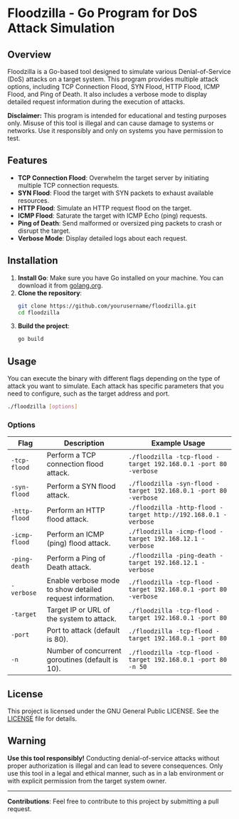 # Floodzilla - Go Program for DoS Attack Simulation

## Overview

Floodzilla is a Go-based tool designed to simulate various Denial-of-Service (DoS) attacks on a target system. This program provides multiple attack options, including TCP Connection Flood, SYN Flood, HTTP Flood, ICMP Flood, and Ping of Death. It also includes a verbose mode to display detailed request information during the execution of attacks.

**Disclaimer:** This program is intended for educational and testing purposes only. Misuse of this tool is illegal and can cause damage to systems or networks. Use it responsibly and only on systems you have permission to test.

## Features

- **TCP Connection Flood**: Overwhelm the target server by initiating multiple TCP connection requests.
- **SYN Flood**: Flood the target with SYN packets to exhaust available resources.
- **HTTP Flood**: Simulate an HTTP request flood on the target.
- **ICMP Flood**: Saturate the target with ICMP Echo (ping) requests.
- **Ping of Death**: Send malformed or oversized ping packets to crash or disrupt the target.
- **Verbose Mode**: Display detailed logs about each request.

## Installation

1. **Install Go**: Make sure you have Go installed on your machine. You can download it from [golang.org](https://golang.org/dl/).
2. **Clone the repository**:
   ```bash
   git clone https://github.com/yourusername/floodzilla.git
   cd floodzilla
   ```
3. **Build the project**:
   ```bash
   go build
   ```

## Usage

You can execute the binary with different flags depending on the type of attack you want to simulate. Each attack has specific parameters that you need to configure, such as the target address and port.

```bash
./floodzilla [options]
```

### Options

| Flag         | Description                                                  | Example Usage                                                                 |
|--------------|--------------------------------------------------------------|-------------------------------------------------------------------------------|
| `-tcp-flood` | Perform a TCP connection flood attack.                        | `./floodzilla -tcp-flood -target 192.168.0.1 -port 80 -verbose`               |
| `-syn-flood` | Perform a SYN flood attack.                                   | `./floodzilla -syn-flood -target 192.168.0.1 -port 80 -verbose`               |
| `-http-flood`| Perform an HTTP flood attack.                                 | `./floodzilla -http-flood -target http://192.168.0.1 -verbose`               |
| `-icmp-flood`| Perform an ICMP (ping) flood attack.                          | `./floodzilla -icmp-flood -target 192.168.12.1 -verbose`                      |
| `-ping-death`| Perform a Ping of Death attack.                               | `./floodzilla -ping-death -target 192.168.12.1 -verbose`                      |
| `-verbose`   | Enable verbose mode to show detailed request information.     | `./floodzilla -tcp-flood -target 192.168.0.1 -port 80 -verbose`               |
| `-target`    | Target IP or URL of the system to attack.                     | `./floodzilla -tcp-flood -target 192.168.0.1 -port 80`                        |
| `-port`      | Port to attack (default is 80).                               | `./floodzilla -tcp-flood -target 192.168.0.1 -port 80`                        |
| `-n`         | Number of concurrent goroutines (default is 10).              | `./floodzilla -tcp-flood -target 192.168.0.1 -port 80 -n 50`                  |

## License

This project is licensed under the GNU General Public LICENSE. See the [LICENSE](LICENSE) file for details.

## Warning

**Use this tool responsibly!** Conducting denial-of-service attacks without proper authorization is illegal and can lead to severe consequences. Only use this tool in a legal and ethical manner, such as in a lab environment or with explicit permission from the target system owner.

---

**Contributions**: Feel free to contribute to this project by submitting a pull request.